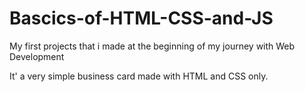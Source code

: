 # Bascics-of-HTML-CSS-and-JS
My first projects that i made at the beginning of my journey with Web Development

It' a very simple business card made with HTML and CSS only. 
